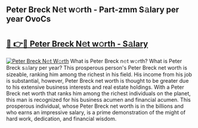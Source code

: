 ## Peter Breck N𝚎t w𝚘rth - Part-zmm S𝚊lary per year OvoCs

# <h2><a href="http://gc3k07.nevu.top/?p=Peter+Breck">🔗 👉🔴 Peter Breck N𝚎t w𝚘rth - S𝚊lary</a></h2>

[![Peter Breck N𝚎t W𝚘rth](https://i.imgur.com/Oavwk0R.jpeg)](http://gc3k07.nevu.top/?p=Peter+Breck)
What is Peter Breck n𝚎t w𝚘rth? What is Peter Breck s𝚊lary per year?
This prosperous person's Peter Breck net worth is sizeable, ranking him among the richest in his field. His income from his job is substantial, however, Peter Breck net worth is thought to be greater due to his extensive business interests and real estate holdings. With a Peter Breck net worth that ranks him among the richest individuals on the planet, this man is recognized for his business acumen and financial acumen. This prosperous individual, whose Peter Breck net worth is in the billions and who earns an impressive salary, is a prime demonstration of the might of hard work, dedication, and financial wisdom.
